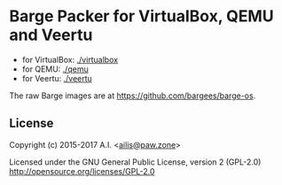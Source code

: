 # Barge Packer for VirtualBox, QEMU and Veertu

- for VirtualBox: [./virtualbox](./virtualbox)
- for QEMU: [./qemu](./qemu)
- for Veertu: [./veertu](./veertu)

The raw Barge images are at https://github.com/bargees/barge-os.

## License

Copyright (c) 2015-2017 A.I. &lt;ailis@paw.zone&gt;

Licensed under the GNU General Public License, version 2 (GPL-2.0)  
http://opensource.org/licenses/GPL-2.0
